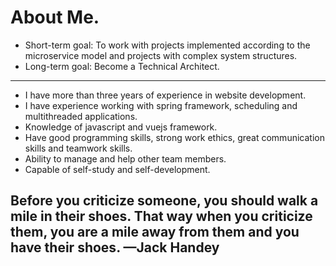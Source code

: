 # About Me.


- Short-term goal: To work with projects implemented according to the microservice model and projects with complex system structures.
- Long-term goal: Become a Technical Architect.

-----------------------------------------------------------------------------------------------------------------
- I have more than three years of experience in website development.
- I have experience working with spring framework, scheduling and multithreaded applications. 
- Knowledge of javascript and vuejs framework.
- Have good programming skills, strong work ethics, great communication skills and teamwork skills.
- Ability to manage and help other team members.
- Capable of self-study and self-development.


## Before you criticize someone, you should walk a mile in their shoes. That way when you criticize them, you are a mile away from them and you have their shoes. —Jack Handey
